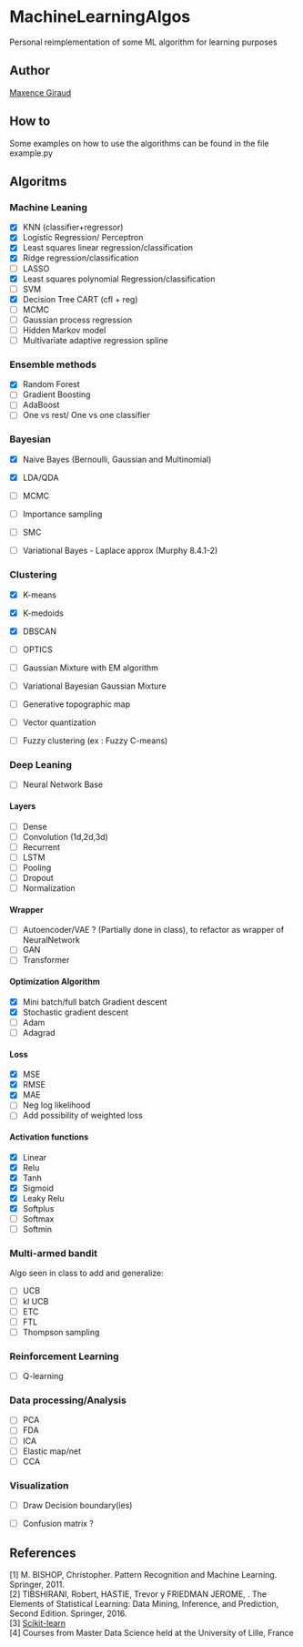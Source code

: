 # MachineLearningAlgos
Personal reimplementation of some ML algorithm for learning purposes

## Author
[Maxence Giraud](https://github.com/MaxenceGiraud/)

## How to
Some examples on how to use the algorithms can be found in the file example.py

## Algoritms

### Machine Leaning
- [x] KNN (classifier+regressor)
- [x] Logistic Regression/ Perceptron
- [x] Least squares linear regression/classification
- [x] Ridge regression/classification
- [ ] LASSO
- [x] Least squares polynomial Regression/classification
- [ ] SVM
- [x] Decision Tree CART (cfl + reg)
- [ ] MCMC
- [ ] Gaussian process regression
- [ ] Hidden Markov model
- [ ] Multivariate adaptive regression spline

### Ensemble methods
- [x] Random Forest
- [ ] Gradient Boosting
- [ ] AdaBoost
- [ ] One vs rest/ One vs one classifier 
  
### Bayesian
- [x] Naive Bayes (Bernoulli, Gaussian and Multinomial)
- [x] LDA/QDA
- [ ] MCMC
- [ ] Importance sampling
- [ ] SMC
- [ ] Variational Bayes - Laplace approx (Murphy 8.4.1-2)


### Clustering
- [x] K-means
- [x] K-medoids
- [x] DBSCAN
- [ ] OPTICS
- [ ] Gaussian Mixture with EM algorithm
- [ ] Variational Bayesian Gaussian Mixture
- [ ] Generative topographic map
- [ ] Vector quantization
- [ ] Fuzzy clustering (ex : Fuzzy C-means)
  

### Deep Leaning
- [ ] Neural Network Base

#### Layers
- [ ] Dense 
- [ ] Convolution (1d,2d,3d)
- [ ] Recurrent
- [ ] LSTM
- [ ] Pooling
- [ ] Dropout
- [ ] Normalization

#### Wrapper
- [ ] Autoencoder/VAE ? (Partially done in class), to refactor as wrapper of NeuralNetwork
- [ ] GAN 
- [ ] Transformer 
  
#### Optimization Algorithm
- [x] Mini batch/full batch Gradient descent
- [x] Stochastic gradient descent
- [ ] Adam
- [ ] Adagrad

#### Loss
- [x] MSE
- [x] RMSE
- [x] MAE
- [ ] Neg log likelihood  
- [ ] Add possibility of weighted loss
  
#### Activation functions
- [x] Linear
- [x] Relu
- [x] Tanh
- [x] Sigmoid
- [x] Leaky Relu
- [x] Softplus
- [ ] Softmax
- [ ] Softmin

### Multi-armed bandit
Algo seen in class to add and generalize:   
- [ ] UCB
- [ ] kl UCB
- [ ] ETC 
- [ ] FTL
- [ ] Thompson sampling

### Reinforcement Learning 
- [ ] Q-learning
  
### Data processing/Analysis
- [ ] PCA
- [ ] FDA
- [ ] ICA
- [ ] Elastic map/net
- [ ] CCA

### Visualization
- [ ] Draw Decision boundary(ies)
- [ ] Confusion matrix ?


## References


[1] M. BISHOP, Christopher. Pattern Recognition and Machine Learning. Springer, 2011.   
[2] TIBSHIRANI, Robert, HASTIE, Trevor y FRIEDMAN JEROME, . The Elements of Statistical Learning: Data Mining, Inference, and Prediction, Second Edition. Springer, 2016.   
[3] [Scikit-learn](https://scikit-learn.org)   
[4] Courses from Master Data Science held at the University of Lille, France